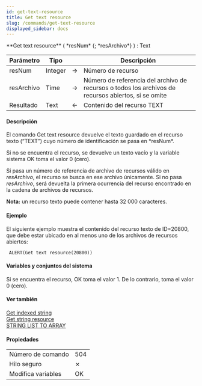 ```yaml
---
id: get-text-resource
title: Get text resource
slug: /commands/get-text-resource
displayed_sidebar: docs
---
```


<!--REF #_command_.Get text resource.Syntax-->**Get text resource** ( *resNum* {; *resArchivo*} ) : Text<!-- END REF-->
<!--REF #_command_.Get text resource.Params-->
| Parámetro | Tipo |  | Descripción |
| --- | --- | --- | --- |
| resNum | Integer | &#8594;  | Número de recurso |
| resArchivo | Time | &#8594;  | Número de referencia del archivo de recursos o todos los archivos de recursos abiertos, si se omite |
| Resultado | Text | &#8592; | Contenido del recurso TEXT |

<!-- END REF-->

#### Descripción 

<!--REF #_command_.Get text resource.Summary-->El comando Get text resource devuelve el texto guardado en el recurso texto (“TEXT”) cuyo número de identificación se pasa en *resNum*.<!-- END REF-->

Si no se encuentra el recurso, se devuelve un texto vacío y la variable sistema OK toma el valor 0 (cero).

Si pasa un número de referencia de archivo de recursos válido en *resArchivo*, el recurso se busca en ese archivo únicamente. Si no pasa *resArchivo*, será devuelta la primera ocurrencia del recurso encontrado en la cadena de archivos de recursos.

**Nota:** un recurso texto puede contener hasta 32 000 caracteres.

#### Ejemplo 

El siguiente ejemplo muestra el contenido del recurso texto de ID=20800, que debe estar ubicado en al menos uno de los archivos de recursos abiertos:

```4d
 ALERT(Get text resource(20800))
```

#### Variables y conjuntos del sistema 

Si se encuentra el recurso, OK toma el valor 1\. De lo contrario, toma el valor 0 (cero).

#### Ver también 

[Get indexed string](get-indexed-string.md)  
[Get string resource](get-string-resource.md)  
[STRING LIST TO ARRAY](string-list-to-array.md)  

#### Propiedades

|  |  |
| --- | --- |
| Número de comando | 504 |
| Hilo seguro | &cross; |
| Modifica variables | OK |


